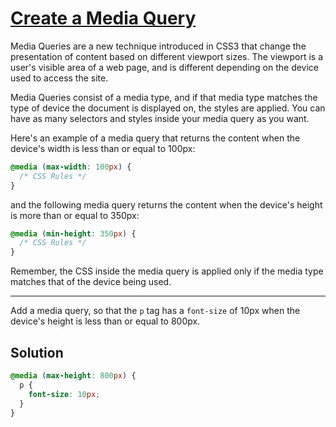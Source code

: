 # [Create a Media Query](https://learn.freecodecamp.org/responsive-web-design/responsive-web-design-principles/create-a-media-query)

Media Queries are a new technique introduced in CSS3 that change the presentation of content based on different viewport sizes. The viewport is a user's visible area of a web page, and is different depending on the device used to access the site.

Media Queries consist of a media type, and if that media type matches the type of device the document is displayed on, the styles are applied. You can have as many selectors and styles inside your media query as you want.

Here's an example of a media query that returns the content when the device's width is less than or equal to 100px:

```css
@media (max-width: 100px) {
  /* CSS Rules */
}
```

and the following media query returns the content when the device's height is more than or equal to 350px:

```css
@media (min-height: 350px) {
  /* CSS Rules */
}
```

Remember, the CSS inside the media query is applied only if the media type matches that of the device being used.

---

Add a media query, so that the `p` tag has a `font-size` of 10px when the device's height is less than or equal to 800px.

## Solution

```css
@media (max-height: 800px) {
  p {
    font-size: 10px;
  }
}
```